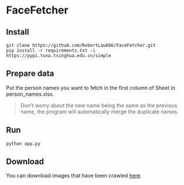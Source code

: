 # FaceFetcher
## Install
```
git clone https://github.com/RobertLau666/FaceFetcher.git
pip install -r requirements.txt -i https://pypi.tuna.tsinghua.edu.cn/simple
```
## Prepare data
Put the person names you want to fetch in the first column of Sheet in person_names.xlsx.
> Don't worry about the new name being the same as the previous name, the program will automatically merge the duplicate names.
## Run
```
python app.py
```
## Download
You can download images that have been crawled [here](https://drive.google.com/drive/folders/1JiR2HGW2DwlLVyxhAfPeI15_o-97nBC5?usp=sharing).
